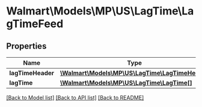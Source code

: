 # Walmart\Models\MP\US\LagTime\LagTimeFeed

## Properties

Name | Type | Description | Notes
------------ | ------------- | ------------- | -------------
**lagTimeHeader** | [**\Walmart\Models\MP\US\LagTime\LagTimeHeader**](LagTimeHeader.md) |  |
**lagTime** | [**\Walmart\Models\MP\US\LagTime\LagTime[]**](LagTime.md) |  | [optional]


[[Back to Model list]](./) [[Back to API list]](../../../../../README.md#supported-apis) [[Back to README]](../../../../../README.md)

